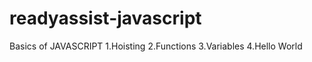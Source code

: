 # readyassist-javascript
Basics of JAVASCRIPT
        1.Hoisting
		2.Functions
		3.Variables
		4.Hello World